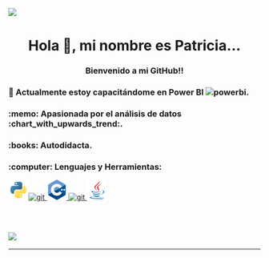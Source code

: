 ![](https://media.giphy.com/media/OBnIvqqpKFbZam9Wmj/giphy.gif)

<h1 align="center">Hola 👋, mi nombre es Patricia...</h1>
<h3 align="center">Bienvenido a mi GitHub!!</h3>

<h3 align="left">🌱 Actualmente estoy capacitándome en Power BI <img src="https://github.com/microsoft/PowerBI-Icons/blob/main/SVG/Power-BI.svg" alt="powerbi" width="25" height="25"/>.</h3>
<h3 align="left">:memo: Apasionada por el análisis de datos :chart_with_upwards_trend:.</h3>
<h3 align="left">:books: Autodidacta.</h3>
<h3 align="left">:computer: Lenguajes y Herramientas:</h3>
<a href="https://www.w3schools.com/cpp/" target="_blank"><img src="https://raw.githubusercontent.com/devicons/devicon/master/icons/python/python-original.svg" alt="python" width="40" height="40"/><img src="https://www.svgrepo.com/show/255832/sql.svg" alt="git" width="40" height="40"/> <img src="https://raw.githubusercontent.com/devicons/devicon/master/icons/cplusplus/cplusplus-original.svg" alt="cplusplus" width="40" height="40"/> </a> <a href="https://git-scm.com/" target="_blank"> <img src="https://www.vectorlogo.zone/logos/git-scm/git-scm-icon.svg" alt="git" width="40" height="40"/> </a> <a href="https://www.java.com" target="_blank"> <img src="https://raw.githubusercontent.com/devicons/devicon/master/icons/java/java-original.svg" alt="java" width="40" height="40"/><a href="https://www.python.org" target="_blank"></a> 

<br><br>


<img src="https://komarev.com/ghpvc/?username=patlpxD&style=for-the-badge&color=lightgrey">

---
